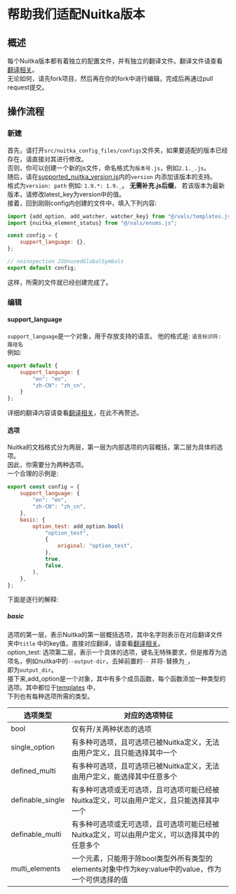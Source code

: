 # 帮助我们适配Nuitka版本

## 概述

每个Nuitka版本都有着独立的配置文件，并有独立的翻译文件。翻译文件请查看[翻译相关](./translation.md)。  
无论如何，请先fork项目，然后再在你的fork中进行编辑，完成后再通过pull request提交。

## 操作流程

### 新建

首先，请打开`src/nuitka_config_files/configs`文件夹，如果要适配的版本已经存在，请直接对其进行修改。  
否则，你可以创建一个新的js文件，命名格式为`版本号.js`，例如`2.1._.js`。  
随后，请在[supported_nuitka_version.js](../../src/nuitka_config_files/supported_nuitka_version.js)内的`version`
内添加该版本的支持。  
格式为`version: path` 例如: `1.9.*: 1.9._`。 **无需补充.js后缀**，
若该版本为最新版本，请修改latest_key为version中的值。  
接着，回到刚刚config内创建的文件中，填入下列内容:

```js
import {add_option, add_watcher, watcher_key} from "@/vals/templates.js";
import {nuitka_element_status} from "@/vals/enums.js";

const config = {
    support_language: {},
};

// noinspection JSUnusedGlobalSymbols
export default config;
```

这样，所需的文件就已经创建完成了。

### 编辑

#### support_language

`support_language`是一个对象，用于存放支持的语言。
他的格式是: `语言标识符: 路径名`  
例如:

```js
export default {
    support_language: {
        "en": "en",
        "zh-CN": "zh_cn",
    }
};
```

详细的翻译内容请查看[翻译相关](./translation.md)，在此不再赘述。

#### 选项

Nuitka的文档格式分为两层，第一层为内部选项的内容概括，第二层为具体的选项。  
因此，你需要分为两种选项。  
一个合理的示例是:

```js
export const config = {
    support_language: {
        "en": "en",
        "zh-CN": "zh_cn",
    },
    basic: {
        option_test: add_option.bool(
            "option_test",
            {
                original: "option_test",
            },
            true,
            false,
        ),
    },
};
```

下面是逐行的解释:

##### basic

选项的第一层，表示Nuitka的第一层概括选项，其中名字则表示在对应翻译文件夹中`title`
中的key值，直接对应翻译，请查看[翻译相关](./translation.md)。    
option_test: 选项第二层，表示一个具体的选项，键名无特殊要求，但是推荐为选项名，例如nuitka中的`--output-dir`，去掉前置的`--`
并将`-`替换为`_`，  
即为`output_dir`。  
接下来,add_option是一个对象，其中有多个成员函数，每个函数添加一种类型的选项。其中都位于[templates](../../src/vals/templates.js)
中，  
下列也有每种选项所需的类型。

| 选项类型             | 对应的选项特征                                                        |
|------------------|----------------------------------------------------------------|
| bool             | 仅有开/关两种状态的选项                                                   |
| single_option    | 有多种可选项，且可选项已被Nuitka定义，无法由用户定义，且只能选择其中一个                        |
| defined_multi    | 有多种可选项，且可选项已被Nuitka定义，无法由用户定义，能选择其中任意多个                        |
| definable_single | 有多种可选项或无可选项，且可选项可能已经被Nuitka定义，可以由用户定义，且只能选择其中一个                |
| definable_multi  | 有多种可选项或无可选项，且可选项可能已经被Nuitka定义，可以由用户定义，可以选择其中的任意多个              |
| multi_elements   | 一个元素，只能用于除bool类型外所有类型的elements对象中作为key:value中的value，作为一个可供选择的值 |
